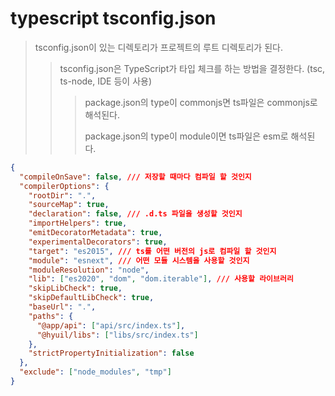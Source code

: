 # typescript tsconfig.json

> tsconfig.json이 있는 디렉토리가 프로젝트의 루트 디렉토리가 된다.
>
> > tsconfig.json은 TypeScript가 타입 체크를 하는 방법을 결정한다. (tsc, ts-node, IDE 등이 사용)
> >
> > > package.json의 type이 commonjs면 ts파일은 commonjs로 해석된다.
> > >
> > > package.json의 type이 module이면 ts파일은 esm로 해석된다.

```json
{
  "compileOnSave": false, /// 저장할 때마다 컴파일 할 것인지
  "compilerOptions": {
    "rootDir": ".",
    "sourceMap": true,
    "declaration": false, /// .d.ts 파일을 생성할 것인지
    "importHelpers": true,
    "emitDecoratorMetadata": true,
    "experimentalDecorators": true,
    "target": "es2015", /// ts를 어떤 버전의 js로 컴파일 할 것인지
    "module": "esnext", /// 어떤 모듈 시스템을 사용할 것인지
    "moduleResolution": "node",
    "lib": ["es2020", "dom", "dom.iterable"], /// 사용할 라이브러리
    "skipLibCheck": true,
    "skipDefaultLibCheck": true,
    "baseUrl": ".",
    "paths": {
      "@app/api": ["api/src/index.ts"],
      "@hyuil/libs": ["libs/src/index.ts"]
    },
    "strictPropertyInitialization": false
  },
  "exclude": ["node_modules", "tmp"]
}
```

